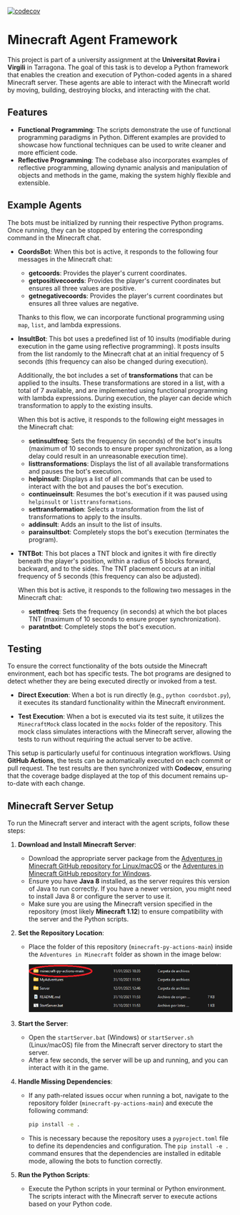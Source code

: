 [![codecov](https://codecov.io/gh/APozo04/minecraft-py-actions/graph/badge.svg?token=HKLF1MQHO3)](https://codecov.io/gh/APozo04/minecraft-py-actions)

# Minecraft Agent Framework

This project is part of a university assignment at the **Universitat Rovira i Virgili** in Tarragona. The goal of this task is to develop a Python framework that enables the creation and execution of Python-coded agents in a shared Minecraft server. These agents are able to interact with the Minecraft world by moving, building, destroying blocks, and interacting with the chat.

## Features
- **Functional Programming**: The scripts demonstrate the use of functional programming paradigms in Python. Different examples are provided to showcase how functional techniques can be used to write cleaner and more efficient code.
- **Reflective Programming**: The codebase also incorporates examples of reflective programming, allowing dynamic analysis and manipulation of objects and methods in the game, making the system highly flexible and extensible.
  
## Example Agents

The bots must be initialized by running their respective Python programs. Once running, they can be stopped by entering the corresponding command in the Minecraft chat.

- **CoordsBot**:
  When this bot is active, it responds to the following four messages in the Minecraft chat:
  - **getcoords**: Provides the player's current coordinates.
  - **getpositivecoords**: Provides the player's current coordinates but ensures all three values are positive.
  - **getnegativecoords**: Provides the player's current coordinates but ensures all three values are negative.

  Thanks to this flow, we can incorporate functional programming using `map`, `list`, and lambda expressions.

- **InsultBot**:
  This bot uses a predefined list of 10 insults (modifiable during execution in the game using reflective programming). It posts insults from the list randomly to the Minecraft chat at an initial frequency of 5 seconds (this frequency can also be changed during execution). 

  Additionally, the bot includes a set of **transformations** that can be applied to the insults. These transformations are stored in a list, with a total of 7 available, and are implemented using functional programming with lambda expressions. During execution, the player can decide which transformation to apply to the existing insults.

  When this bot is active, it responds to the following eight messages in the Minecraft chat:
  - **setinsultfreq**: Sets the frequency (in seconds) of the bot's insults (maximum of 10 seconds to ensure proper synchronization, as a long delay could result in an unreasonable execution time).
  - **listtransformations**: Displays the list of all available transformations and pauses the bot's execution.
  - **helpinsult**: Displays a list of all commands that can be used to interact with the bot and pauses the bot's execution.
  - **continueinsult**: Resumes the bot's execution if it was paused using `helpinsult` or `listtransformations`.
  - **settransformation**: Selects a transformation from the list of transformations to apply to the insults.
  - **addinsult**: Adds an insult to the list of insults.
  - **parainsultbot**: Completely stops the bot's execution (terminates the program).

- **TNTBot**:
  This bot places a TNT block and ignites it with fire directly beneath the player's position, within a radius of 5 blocks forward, backward, and to the sides. The TNT placement occurs at an initial frequency of 5 seconds (this frequency can also be adjusted).

  When this bot is active, it responds to the following two messages in the Minecraft chat:
  - **settntfreq**: Sets the frequency (in seconds) at which the bot places TNT (maximum of 10 seconds to ensure proper synchronization).
  - **paratntbot**: Completely stops the bot's execution.

## Testing

To ensure the correct functionality of the bots outside the Minecraft environment, each bot has specific tests. The bot programs are designed to detect whether they are being executed directly or invoked from a test. 

- **Direct Execution**: When a bot is run directly (e.g., `python coordsbot.py`), it executes its standard functionality within the Minecraft environment.
  
- **Test Execution**: When a bot is executed via its test suite, it utilizes the `MinecraftMock` class located in the `mocks` folder of the repository. This mock class simulates interactions with the Minecraft server, allowing the tests to run without requiring the actual server to be active.

This setup is particularly useful for continuous integration workflows. Using **GitHub Actions**, the tests can be automatically executed on each commit or pull request. The test results are then synchronized with **Codecov**, ensuring that the coverage badge displayed at the top of this document remains up-to-date with each change.


## Minecraft Server Setup

To run the Minecraft server and interact with the agent scripts, follow these steps:

1. **Download and Install Minecraft Server**:
   - Download the appropriate server package from the [Adventures in Minecraft GitHub repository for Linux/macOS](https://github.com/AdventuresInMinecraft/AdventuresInMinecraft-Linux) or the [Adventures in Minecraft GitHub repository for Windows](https://github.com/AdventuresInMinecraft/AdventuresInMinecraft-PC).
   - Ensure you have **Java 8** installed, as the server requires this version of Java to run correctly. If you have a newer version, you might need to install Java 8 or configure the server to use it.
   - Make sure you are using the Minecraft version specified in the repository (most likely **Minecraft 1.12**) to ensure compatibility with the server and the Python scripts.

2. **Set the Repository Location**:
   - Place the folder of this repository (`minecraft-py-actions-main`) inside the `Adventures in Minecraft` folder as shown in the image below:

     ![Repository Placement](./img/minecraft-py-actions-ubication.png)

3. **Start the Server**:
   - Open the `startServer.bat` (Windows) or `startServer.sh` (Linux/macOS) file from the Minecraft server directory to start the server. 
   - After a few seconds, the server will be up and running, and you can interact with it in the game.

3. **Handle Missing Dependencies**:
   - If any path-related issues occur when running a bot, navigate to the repository folder (`minecraft-py-actions-main`) and execute the following command:
     
     ```bash
     pip install -e .
     ```
   - This is necessary because the repository uses a `pyproject.toml` file to define its dependencies and configuration. The `pip install -e .` command ensures that the dependencies are installed in editable mode, allowing the bots to function correctly.

5. **Run the Python Scripts**:
   - Execute the Python scripts in your terminal or Python environment. The scripts interact with the Minecraft server to execute actions based on your Python code.
